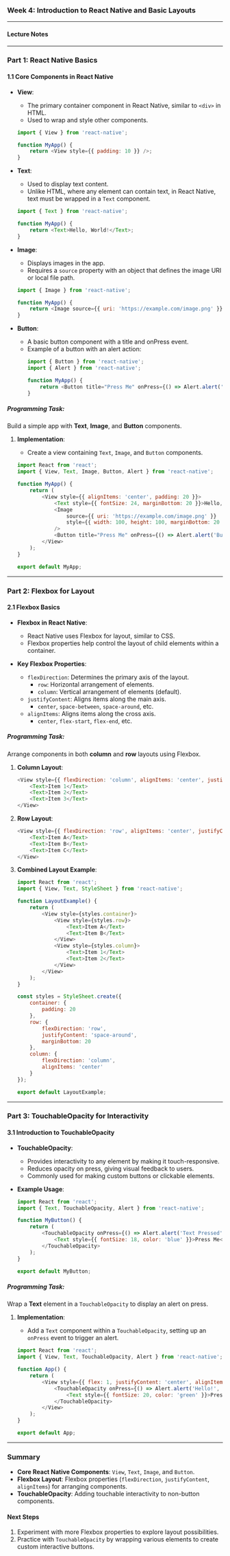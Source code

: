 ### Week 4: Introduction to React Native and Basic Layouts

---

#### Lecture Notes

---

### Part 1: React Native Basics

#### 1.1 Core Components in React Native

- **View**:
  - The primary container component in React Native, similar to `<div>` in HTML.
  - Used to wrap and style other components.

  ```javascript
  import { View } from 'react-native';

  function MyApp() {
      return <View style={{ padding: 10 }} />;
  }
  ```

- **Text**:
  - Used to display text content.
  - Unlike HTML, where any element can contain text, in React Native, text must be wrapped in a `Text` component.

  ```javascript
  import { Text } from 'react-native';

  function MyApp() {
      return <Text>Hello, World!</Text>;
  }
  ```

- **Image**:
  - Displays images in the app.
  - Requires a `source` property with an object that defines the image URI or local file path.

  ```javascript
  import { Image } from 'react-native';

  function MyApp() {
      return <Image source={{ uri: 'https://example.com/image.png' }} style={{ width: 100, height: 100 }} />;
  }
  ```

- **Button**:
  - A basic button component with a title and onPress event.
  - Example of a button with an alert action:
    ```javascript
    import { Button } from 'react-native';
    import { Alert } from 'react-native';

    function MyApp() {
        return <Button title="Press Me" onPress={() => Alert.alert('Button Pressed')} />;
    }
    ```

##### Programming Task:
Build a simple app with **Text**, **Image**, and **Button** components.

1. **Implementation**:
   - Create a view containing `Text`, `Image`, and `Button` components.

   ```javascript
   import React from 'react';
   import { View, Text, Image, Button, Alert } from 'react-native';

   function MyApp() {
       return (
           <View style={{ alignItems: 'center', padding: 20 }}>
               <Text style={{ fontSize: 24, marginBottom: 20 }}>Hello, React Native!</Text>
               <Image
                   source={{ uri: 'https://example.com/image.png' }}
                   style={{ width: 100, height: 100, marginBottom: 20 }}
               />
               <Button title="Press Me" onPress={() => Alert.alert('Button Pressed')} />
           </View>
       );
   }

   export default MyApp;
   ```

---

### Part 2: Flexbox for Layout

#### 2.1 Flexbox Basics

- **Flexbox in React Native**:
  - React Native uses Flexbox for layout, similar to CSS.
  - Flexbox properties help control the layout of child elements within a container.

- **Key Flexbox Properties**:
  - `flexDirection`: Determines the primary axis of the layout.
    - `row`: Horizontal arrangement of elements.
    - `column`: Vertical arrangement of elements (default).
  - `justifyContent`: Aligns items along the main axis.
    - `center`, `space-between`, `space-around`, etc.
  - `alignItems`: Aligns items along the cross axis.
    - `center`, `flex-start`, `flex-end`, etc.

##### Programming Task:
Arrange components in both **column** and **row** layouts using Flexbox.

1. **Column Layout**:
   ```javascript
   <View style={{ flexDirection: 'column', alignItems: 'center', justifyContent: 'center', padding: 20 }}>
       <Text>Item 1</Text>
       <Text>Item 2</Text>
       <Text>Item 3</Text>
   </View>
   ```

2. **Row Layout**:
   ```javascript
   <View style={{ flexDirection: 'row', alignItems: 'center', justifyContent: 'space-between', padding: 20 }}>
       <Text>Item A</Text>
       <Text>Item B</Text>
       <Text>Item C</Text>
   </View>
   ```

3. **Combined Layout Example**:
   ```javascript
   import React from 'react';
   import { View, Text, StyleSheet } from 'react-native';

   function LayoutExample() {
       return (
           <View style={styles.container}>
               <View style={styles.row}>
                   <Text>Item A</Text>
                   <Text>Item B</Text>
               </View>
               <View style={styles.column}>
                   <Text>Item 1</Text>
                   <Text>Item 2</Text>
               </View>
           </View>
       );
   }

   const styles = StyleSheet.create({
       container: {
           padding: 20
       },
       row: {
           flexDirection: 'row',
           justifyContent: 'space-around',
           marginBottom: 20
       },
       column: {
           flexDirection: 'column',
           alignItems: 'center'
       }
   });

   export default LayoutExample;
   ```

---

### Part 3: TouchableOpacity for Interactivity

#### 3.1 Introduction to TouchableOpacity

- **TouchableOpacity**:
  - Provides interactivity to any element by making it touch-responsive.
  - Reduces opacity on press, giving visual feedback to users.
  - Commonly used for making custom buttons or clickable elements.

- **Example Usage**:
  ```javascript
  import React from 'react';
  import { Text, TouchableOpacity, Alert } from 'react-native';

  function MyButton() {
      return (
          <TouchableOpacity onPress={() => Alert.alert('Text Pressed')}>
              <Text style={{ fontSize: 18, color: 'blue' }}>Press Me</Text>
          </TouchableOpacity>
      );
  }

  export default MyButton;
  ```

##### Programming Task:
Wrap a **Text** element in a `TouchableOpacity` to display an alert on press.

1. **Implementation**:
   - Add a `Text` component within a `TouchableOpacity`, setting up an `onPress` event to trigger an alert.

   ```javascript
   import React from 'react';
   import { View, Text, TouchableOpacity, Alert } from 'react-native';

   function App() {
       return (
           <View style={{ flex: 1, justifyContent: 'center', alignItems: 'center' }}>
               <TouchableOpacity onPress={() => Alert.alert('Hello!', 'You pressed the text')}>
                   <Text style={{ fontSize: 20, color: 'green' }}>Press Me</Text>
               </TouchableOpacity>
           </View>
       );
   }

   export default App;
   ```

---

### Summary

- **Core React Native Components**: `View`, `Text`, `Image`, and `Button`.
- **Flexbox Layout**: Flexbox properties (`flexDirection`, `justifyContent`, `alignItems`) for arranging components.
- **TouchableOpacity**: Adding touchable interactivity to non-button components.

#### Next Steps

1. Experiment with more Flexbox properties to explore layout possibilities.
2. Practice with `TouchableOpacity` by wrapping various elements to create custom interactive buttons.
